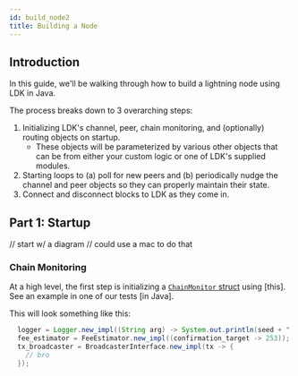 ```yaml
---
id: build_node2
title: Building a Node
---
```


## Introduction

In this guide, we'll be walking through how to build a lightning node using LDK in Java.

The process breaks down to 3 overarching steps:

1. Initializing LDK's channel, peer, chain monitoring, and (optionally) routing objects on startup.
   * These objects will be parameterized by various other objects that can be from either your custom logic or one of LDK's supplied modules.
2. Starting loops to (a) poll for new peers and (b) periodically nudge the channel and peer objects so they can properly maintain their state.
3. Connect and disconnect blocks to LDK as they come in.

## Part 1: Startup

// start w/ a diagram
// could use a mac to do that

### Chain Monitoring

At a high level, the first step is initializing a [`ChainMonitor` struct](https://docs.rs/lightning/0.0.12/lightning/chain/chainmonitor/struct.ChainMonitor.html) using [this]. See an example in one of our tests [in Java].

This will look something like this:

```java
  logger = Logger.new_impl((String arg) -> System.out.println(seed + ": " + arg));
  fee_estimator = FeeEstimator.new_impl((confirmation_target -> 253));
  tx_broadcaster = BroadcasterInterface.new_impl(tx -> {
    // bro
  });
```

<!-- At a high level, the first step is initiating the `ChainMonitor` struct. -->

<!-- For this step, you'll first need a few supporting objects that implements an interface. Each interface link is to the Rust docs which document the interface's requirements, and below is a sample of what the Java bindings should look like. -->
<!-- 1. a logger, which is something that implements `LoggerInterface` -->
<!-- ```java -->
<!-- public static void main(String[] args) {  -->
<!--     // LoggerInterface is a functional interface, so we can implement it with a lambda -->
<!--     final logger = Logger.new_impl((String log) -> System.out.println(log)); -->
<!-- } -->
<!-- ``` -->
<!-- 2. a fee estimator, which is something that implements `FeeEstimatorInterface` -->
<!-- ```java -->
<!--     .. -->
<!--     final fee_estimator = FeeEstimator.new_impl(( -->
<!-- ``` -->
<!-- 3. a transaction broadcaster, which is something that implements `TransactionBroadcasterInterface` -->

<!-- 4. a data persister, which is anything that implements `PersisterInterface` which is documented further [here], -->

<!-- We're now ready to initialize our chain monitor:  -->
<!-- ```java -->
<!--     .. -->
<!--     final chain_monitor = ChainMonitor.constructor_new(null, tx_broadcaster, logger, fee_estimator, persister); -->
<!-- ``` -->
